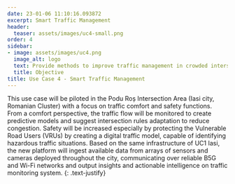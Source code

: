 ```yaml
---
date: 23-01-06 11:10:16.093872
excerpt: Smart Traffic Management
header:
  teaser: assets/images/uc4-small.png
order: 4
sidebar:
- image: assets/images/uc4.png
  image_alt: logo
  text: Provide methods to improve traffic management in crowded intersections, detecting and preventing dangerous situations.
  title: Objective
title: Use Case 4 - Smart Traffic Management
--- 
```

This use case will be piloted in the Podu Roș Intersection Area (Iasi city, Romanian Cluster) with a focus on traffic comfort and safety functions. From a comfort perspective, the traffic flow will be monitored to create predictive models and suggest intersection rules adaptation to reduce congestion. Safety will be increased especially by protecting the Vulnerable Road Users (VRUs) by creating a digital traffic model, capable of identifying hazardous traffic situations. Based on the same infrastructure of UC1 Iasi, the new platform will ingest available data from arrays of sensors and cameras deployed throughout the city, communicating over reliable B5G and Wi-Fi networks and output insights and actionable intelligence on traffic monitoring system.
{: .text-justify}
